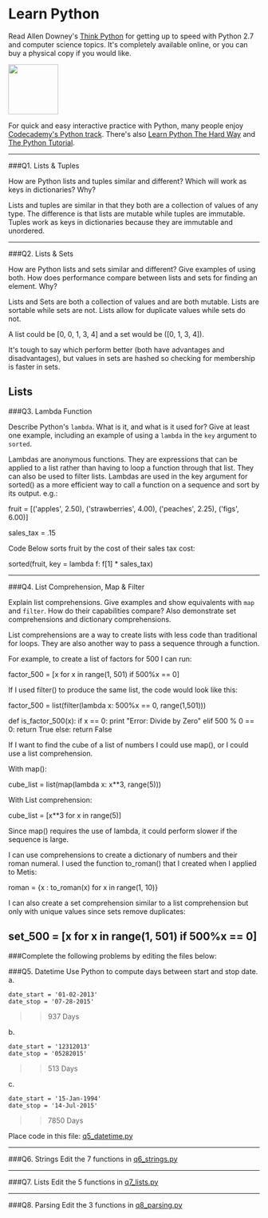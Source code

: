 # Learn Python

Read Allen Downey's [Think Python](	thinkpython/) for getting up to speed with Python 2.7 and computer science topics. It's completely available online, or you can buy a physical copy if you would like.

<a href="http://www.greenteapress.com/thinkpython/"><img src="img/think_python.png" style="width: 100px;" target="_blank"></a>

For quick and easy interactive practice with Python, many people enjoy [Codecademy's Python track](http://www.codecademy.com/en/tracks/python). There's also [Learn Python The Hard Way](http://learnpythonthehardway.org/book/) and [The Python Tutorial](https://docs.python.org/2/tutorial/).

---

###Q1. Lists &amp; Tuples

How are Python lists and tuples similar and different? Which will work as keys in dictionaries? Why?

Lists and tuples are similar in that they both are a collection of values of any type. The difference is that lists are mutable while tuples are immutable. Tuples work as keys in dictionaries because they are immutable and unordered.

---

###Q2. Lists &amp; Sets

How are Python lists and sets similar and different? Give examples of using both. How does performance compare between lists and sets for finding an element. Why?

Lists and Sets are both a collection of values and are both mutable. Lists are sortable while sets are not. Lists allow for duplicate values while sets do not.

A list could be [0, 0, 1, 3, 4] and a set would be ([0, 1, 3, 4]).

It's tough to say which perform better (both have advantages and disadvantages), but values in sets are hashed so checking for membership is faster in sets.

Lists
---

###Q3. Lambda Function

Describe Python's `lambda`. What is it, and what is it used for? Give at least one example, including an example of using a `lambda` in the `key` argument to `sorted`.

Lambdas are anonymous functions. They are expressions that can be applied to a list rather than having to loop a function through that list. They can also be used to filter lists. Lambdas are used in the key argument for sorted() as a more efficient way to call a function on a sequence and sort by its output. e.g.:

fruit = [('apples', 2.50),
    ('strawberries', 4.00),
    ('peaches', 2.25),
    ('figs', 6.00)]

sales_tax = .15

Code Below sorts fruit by the cost of their sales tax cost:

sorted(fruit, key = lambda f: f[1] * sales_tax)

---

###Q4. List Comprehension, Map &amp; Filter

Explain list comprehensions. Give examples and show equivalents with `map` and `filter`. How do their capabilities compare? Also demonstrate set comprehensions and dictionary comprehensions.

List comprehensions are a way to create lists with less code than traditional for loops. They are also another way to pass a sequence through a function.

For example, to create a list of factors for 500 I can run:

factor_500 = [x for x in range(1, 501) if 500%x == 0]

If I used filter() to produce the same list, the code would look like this:

factor_500 = list(filter(lambda x: 500%x == 0, range(1,501)))

def is_factor_500(x):
    if x == 0:
        print "Error: Divide by Zero"
    elif 500 % 0 == 0:
        return True
    else:
        return False

If I want to find the cube of a list of numbers I could use map(), or I could use a list comprehension.

With map():

cube_list = list(map(lambda x: x**3, range(5)))

With List comprehension:

cube_list = [x**3 for x in range(5)]

Since map() requires the use of lambda, it could perform slower if the sequence is large.

I can use comprehensions to create a dictionary of numbers and their roman numeral. I used the function to_roman() that I created when I applied to Metis:

roman = {x : to_roman(x) for x in range(1, 10)}

I can also create a set comprehension similar to a list comprehension but only with unique values since sets remove duplicates:

set_500 = [x for x in range(1, 501) if 500%x == 0]
---

###Complete the following problems by editing the files below:

###Q5. Datetime
Use Python to compute days between start and stop date.   
a.  

```
date_start = '01-02-2013'    
date_stop = '07-28-2015'

```

>>  937 Days

b.  
```
date_start = '12312013'  
date_stop = '05282015'  
```
>> 513 Days

c.  
```
date_start = '15-Jan-1994'      
date_stop = '14-Jul-2015'  
```

>> 7850 Days

Place code in this file: [q5_datetime.py](python/q5_datetime.py)

---

###Q6. Strings
Edit the 7 functions in [q6_strings.py](python/q6_strings.py)

---

###Q7. Lists
Edit the 5 functions in [q7_lists.py](python/q7_lists.py)

---

###Q8. Parsing
Edit the 3 functions in [q8_parsing.py](python/q8_parsing.py)
